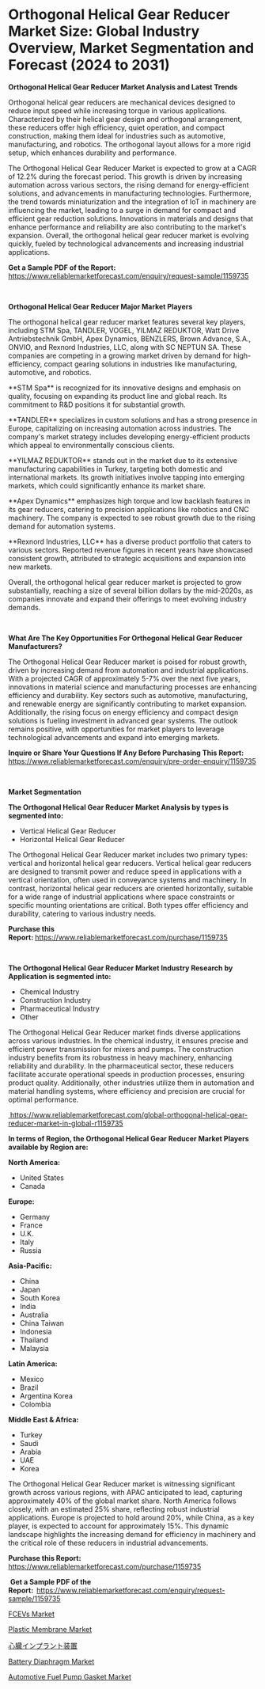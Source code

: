 <p><h1>Orthogonal Helical Gear Reducer Market Size: Global Industry Overview, Market Segmentation and Forecast (2024 to 2031)</h1></p><p><strong>Orthogonal Helical Gear Reducer Market Analysis and Latest Trends</strong></p>
<p><p>Orthogonal helical gear reducers are mechanical devices designed to reduce input speed while increasing torque in various applications. Characterized by their helical gear design and orthogonal arrangement, these reducers offer high efficiency, quiet operation, and compact construction, making them ideal for industries such as automotive, manufacturing, and robotics. The orthogonal layout allows for a more rigid setup, which enhances durability and performance.</p><p>The Orthogonal Helical Gear Reducer Market is expected to grow at a CAGR of 12.2% during the forecast period. This growth is driven by increasing automation across various sectors, the rising demand for energy-efficient solutions, and advancements in manufacturing technologies. Furthermore, the trend towards miniaturization and the integration of IoT in machinery are influencing the market, leading to a surge in demand for compact and efficient gear reduction solutions. Innovations in materials and designs that enhance performance and reliability are also contributing to the market's expansion. Overall, the orthogonal helical gear reducer market is evolving quickly, fueled by technological advancements and increasing industrial applications.</p></p>
<p><strong>Get a Sample PDF of the Report:&nbsp;</strong> <a href="https://www.reliablemarketforecast.com/enquiry/request-sample/1159735">https://www.reliablemarketforecast.com/enquiry/request-sample/1159735</a></p>
<p>&nbsp;</p>
<p><strong>Orthogonal Helical Gear Reducer Major Market Players</strong></p>
<p><p>The orthogonal helical gear reducer market features several key players, including STM Spa, TANDLER, VOGEL, YILMAZ REDUKTOR, Watt Drive Antriebstechnik GmbH, Apex Dynamics, BENZLERS, Brown Advance, S.A., ONVIO, and Rexnord Industries, LLC, along with SC NEPTUN SA. These companies are competing in a growing market driven by demand for high-efficiency, compact gearing solutions in industries like manufacturing, automotive, and robotics.</p><p>**STM Spa** is recognized for its innovative designs and emphasis on quality, focusing on expanding its product line and global reach. Its commitment to R&D positions it for substantial growth.</p><p>**TANDLER** specializes in custom solutions and has a strong presence in Europe, capitalizing on increasing automation across industries. The company's market strategy includes developing energy-efficient products which appeal to environmentally conscious clients.</p><p>**YILMAZ REDUKTOR** stands out in the market due to its extensive manufacturing capabilities in Turkey, targeting both domestic and international markets. Its growth initiatives involve tapping into emerging markets, which could significantly enhance its market share.</p><p>**Apex Dynamics** emphasizes high torque and low backlash features in its gear reducers, catering to precision applications like robotics and CNC machinery. The company is expected to see robust growth due to the rising demand for automation systems.</p><p>**Rexnord Industries, LLC** has a diverse product portfolio that caters to various sectors. Reported revenue figures in recent years have showcased consistent growth, attributed to strategic acquisitions and expansion into new markets.</p><p>Overall, the orthogonal helical gear reducer market is projected to grow substantially, reaching a size of several billion dollars by the mid-2020s, as companies innovate and expand their offerings to meet evolving industry demands.</p></p>
<p>&nbsp;</p>
<p><strong>What Are The Key Opportunities For Orthogonal Helical Gear Reducer Manufacturers?</strong></p>
<p><p>The Orthogonal Helical Gear Reducer market is poised for robust growth, driven by increasing demand from automation and industrial applications. With a projected CAGR of approximately 5-7% over the next five years, innovations in material science and manufacturing processes are enhancing efficiency and durability. Key sectors such as automotive, manufacturing, and renewable energy are significantly contributing to market expansion. Additionally, the rising focus on energy efficiency and compact design solutions is fueling investment in advanced gear systems. The outlook remains positive, with opportunities for market players to leverage technological advancements and expand into emerging markets.</p></p>
<p><strong>Inquire or Share Your Questions If Any Before Purchasing This Report:</strong> <a href="https://www.reliablemarketforecast.com/enquiry/pre-order-enquiry/1159735">https://www.reliablemarketforecast.com/enquiry/pre-order-enquiry/1159735</a></p>
<p>&nbsp;</p>
<p><strong>Market Segmentation</strong></p>
<p><strong>The Orthogonal Helical Gear Reducer Market Analysis by types is segmented into:</strong></p>
<p><ul><li>Vertical Helical Gear Reducer</li><li>Horizontal Helical Gear Reducer</li></ul></p>
<p><p>The Orthogonal Helical Gear Reducer market includes two primary types: vertical and horizontal helical gear reducers. Vertical helical gear reducers are designed to transmit power and reduce speed in applications with a vertical orientation, often used in conveyance systems and machinery. In contrast, horizontal helical gear reducers are oriented horizontally, suitable for a wide range of industrial applications where space constraints or specific mounting orientations are critical. Both types offer efficiency and durability, catering to various industry needs.</p></p>
<p><strong>Purchase this Report:&nbsp;</strong><a href="https://www.reliablemarketforecast.com/purchase/1159735">https://www.reliablemarketforecast.com/purchase/1159735</a></p>
<p>&nbsp;</p>
<p><strong>The Orthogonal Helical Gear Reducer Market Industry Research by Application is segmented into:</strong></p>
<p><ul><li>Chemical Industry</li><li>Construction Industry</li><li>Pharmaceutical Industry</li><li>Other</li></ul></p>
<p><p>The Orthogonal Helical Gear Reducer market finds diverse applications across various industries. In the chemical industry, it ensures precise and efficient power transmission for mixers and pumps. The construction industry benefits from its robustness in heavy machinery, enhancing reliability and durability. In the pharmaceutical sector, these reducers facilitate accurate operational speeds in production processes, ensuring product quality. Additionally, other industries utilize them in automation and material handling systems, where efficiency and precision are crucial for optimal performance.</p></p>
<p><a href="https://www.reliablemarketforecast.com/global-orthogonal-helical-gear-reducer-market-in-global-r1159735">&nbsp;https://www.reliablemarketforecast.com/global-orthogonal-helical-gear-reducer-market-in-global-r1159735</a></p>
<p><strong>In terms of Region, the Orthogonal Helical Gear Reducer Market Players available by Region are:</strong></p>
<p>
    <p> <strong> North America: </strong>
        <ul>
            <li>United States</li>
            <li>Canada</li>
        </ul>
        </p> 
    <p> <strong> Europe: </strong>
        <ul>
            <li>Germany</li>
            <li>France</li>
            <li>U.K.</li>
            <li>Italy</li>
            <li>Russia</li>
        </ul>
        </p> 
    <p> <strong> Asia-Pacific: </strong>
        <ul>
            <li>China</li>
            <li>Japan</li>
            <li>South Korea</li>
            <li>India</li>
            <li>Australia</li>
            <li>China Taiwan</li>
            <li>Indonesia</li>
            <li>Thailand</li>
            <li>Malaysia</li>
        </ul>
        </p> 
    <p> <strong> Latin America: </strong>
        <ul>
            <li>Mexico</li>
            <li>Brazil</li>
            <li>Argentina Korea</li>
            <li>Colombia</li>
        </ul>
        </p> 
    <p> <strong> Middle East & Africa: </strong>
        <ul>
            <li>Turkey</li>
            <li>Saudi</li>
            <li>Arabia</li>
            <li>UAE</li>
            <li>Korea</li>
        </ul>
    </p>
    </p>
<p><p>The Orthogonal Helical Gear Reducer market is witnessing significant growth across various regions, with APAC anticipated to lead, capturing approximately 40% of the global market share. North America follows closely, with an estimated 25% share, reflecting robust industrial applications. Europe is projected to hold around 20%, while China, as a key player, is expected to account for approximately 15%. This dynamic landscape highlights the increasing demand for efficiency in machinery and the critical role of these reducers in industrial advancements.</p></p>
<p><strong>Purchase this Report: </strong><a href="https://www.reliablemarketforecast.com/purchase/1159735">https://www.reliablemarketforecast.com/purchase/1159735</a></p>
<p>&nbsp;<strong>Get a Sample PDF of the Report:&nbsp;&nbsp;</strong><a href="https://www.reliablemarketforecast.com/enquiry/request-sample/1159735">https://www.reliablemarketforecast.com/enquiry/request-sample/1159735</a></p>
<p><strong></strong></p>
<p><p><a href="https://www.linkedin.com/pulse/fcevs-market-global-regional-analysis-focus-region-country-level-utqye?trackingId=xagy3gU9Re2gOsOsR2DdlQ%3D%3D">FCEVs Market</a></p><p><a href="https://issuu.com/reportprime-2/docs/plastic-membrane-market-size-2030.p_ab6ff20a49d643">Plastic Membrane Market</a></p><p><a href="https://medium.com/@ridleydamion/heart-implant-device-market-%E3%81%AF-%E3%82%B3%E3%82%B9%E3%83%88%E7%AE%A1%E7%90%86%E3%81%A8%E5%8A%B9%E7%8E%87%E5%90%91%E4%B8%8A%E3%82%92%E5%84%AA%E5%85%88%E3%81%97%E3%81%BE%E3%81%99-%E3%81%95%E3%82%89%E3%81%AB-%E5%A0%B1%E5%91%8A%E6%9B%B8%E3%81%AF%E5%B8%82%E5%A0%B4%E3%81%AE%E9%9C%80%E8%A6%81%E9%9D%A2%E3%81%A8%E4%BE%9B%E7%B5%A6%E9%9D%A2%E3%81%AE%E4%B8%A1%E6%96%B9%E3%82%92%E3%82%AB%E3%83%90%E3%83%BC%E3%81%97%E3%81%A6%E3%81%84%E3%81%BE%E3%81%99-heart-implant-ce775603bf0d">心臓インプラント装置</a></p><p><a href="https://issuu.com/reportprime-2/docs/battery-diaphragm-market-size-2030._edf6e71238341e">Battery Diaphragm Market</a></p><p><a href="https://github.com/gdfhhhj/Market-Research-Report-List-6/blob/main/automotive-fuel-pump-gasket-market.md">Automotive Fuel Pump Gasket Market</a></p></p>